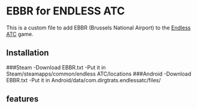 # EBBR for ENDLESS ATC

This is a custom file to add EBBR (Brussels National Airport) to the [Endless ATC](https://steamcommunity.com/app/666610) game.
## Installation
###Steam
-Download EBBR.txt
-Put it in Steam/steamapps/common/endless ATC/locations 
###Android
-Download EBBR.txt
-Put it in Android/data/com.dirgtrats.endlessatc/files/

## features